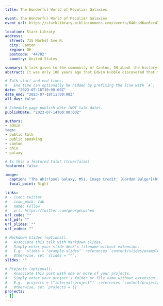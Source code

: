 ```yaml
---
title: The Wonderful World of Peculiar Galaxies

event: The Wonderful World of Peculiar Galaxies
event_url: https://starklibrary.bibliocommons.com/events/640cad6ae6ec434100f119dd

location: Stark Library
address:
  street: 715 Market Ave N.
  city: Canton
  region: OH
  postcode: '44702'
  country: United States

summary: A talk given to the community of Canton, OH about the history of interacting and peculiar galaxies and all that we know about them.   
abstract: It was only 100 years ago that Edwin Hubble discovered that the universe contains billions and billions of other galaxies beyond the Milky Way. He created a system to allow his fellow astronomers to classify galaxies at a glance. But there existed a subset of galaxies, _peculiar_ galaxies, that refused to be so easily cataloged. It took several more decades before astronomers realized that these were the wreckage of galactic collisions, a dance that takes place over billions of years. Come hear NASA/JPL Solar System Ambassador Dr. Ray Garner give you the steps to this galactic dance and how the _James Webb Space Telescope_ is giving us new insights into these peculiar galaxies! 

# Talk start and end times.
#   End time can optionally be hidden by prefixing the line with `#`.
date: "2023-07-18T10:00:00Z"
date_end: "2023-07-18T11:00:00Z"
all_day: false

# Schedule page publish date (NOT talk date).
publishDate: "2023-07-14T00:00:00Z"

authors: 
- admin
tags: 
- public talk
- public speaking
- canton
- ohio
- galaxy

# Is this a featured talk? (true/false)
featured: false

image:
  caption: "The Whirlpool Galaxy, M51. Image Credit: [Gordon Bulger](https://www.astrobin.com/wg6leb/)"
  focal_point: Right

links:
# - icon: twitter
#   icon_pack: fab
#   name: Follow
#   url: https://twitter.com/georgecushen
url_code: ""
url_pdf: ""
url_slides: ""
url_video: ""

# Markdown Slides (optional).
#   Associate this talk with Markdown slides.
#   Simply enter your slide deck's filename without extension.
#   E.g. `slides = "example-slides"` references `content/slides/example-slides.md`.
#   Otherwise, set `slides = ""`.
slides: ""

# Projects (optional).
#   Associate this post with one or more of your projects.
#   Simply enter your project's folder or file name without extension.
#   E.g. `projects = ["internal-project"]` references `content/project/deep-learning/index.md`.
#   Otherwise, set `projects = []`.
projects:
- []
---
```


<!-- {{% callout note %}}
Click on the **Slides** button above to view the built-in slides feature.
{{% /callout %}}

Slides can be added in a few ways:

- **Create** slides using Wowchemy's [*Slides*](https://wowchemy.com/docs/managing-content/#create-slides) feature and link using `slides` parameter in the front matter of the talk file
- **Upload** an existing slide deck to `static/` and link using `url_slides` parameter in the front matter of the talk file
- **Embed** your slides (e.g. Google Slides) or presentation video on this page using [shortcodes](https://wowchemy.com/docs/writing-markdown-latex/).

Further event details, including [page elements](https://wowchemy.com/docs/writing-markdown-latex/) such as image galleries, can be added to the body of this page. -->
